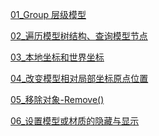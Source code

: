 [01_Group 层级模型](<./01_Group层级模型(树结构).md>)

[02\_遍历模型树结构、查询模型节点](./02_遍历模型树结构、查询模型节点.md)

[03\_本地坐标和世界坐标](./03_本地坐标和世界坐标.md)

[04\_改变模型相对局部坐标原点位置](./04_改变模型相对局部坐标原点位置.md)

[05\_移除对象-Remove()](<./05_移除对象-Remove().md>)

[06\_设置模型或材质的隐藏与显示](./06_设置模型或材质的隐藏与显示.md)
